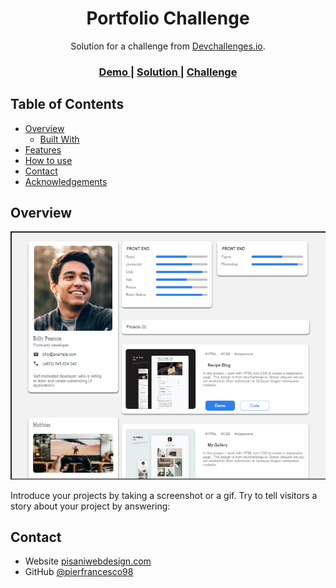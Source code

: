 <!-- Please update value in the {}  -->

<h1 align="center">Portfolio Challenge</h1>

<div align="center">
   Solution for a challenge from  <a href="http://devchallenges.io" target="_blank">Devchallenges.io</a>.
</div>

<div align="center">
  <h3>
    <a href="https://https://pisaniwebdesign.com/portfolio-master/demo">
      Demo
    </a>
    <span> | </span>
    <a href="https://https://devchallenges.io/solutions/jERuTlIs07wqVwNWLewp">
      Solution
    </a>
    <span> | </span>
    <a href="https://devchallenges.io/challenges/5ZnOYsSXM24JWnCsNFlt">
      Challenge
    </a>
  </h3>
</div>

<!-- TABLE OF CONTENTS -->

## Table of Contents

- [Overview](#overview)
  - [Built With](#built-with)
- [Features](#features)
- [How to use](#how-to-use)
- [Contact](#contact)
- [Acknowledgements](#acknowledgements)

<!-- OVERVIEW -->

## Overview

![screenshot](https://github.com/pierfrancesco98/Portfolio-Challenge/blob/main/PortfolioChallenge.PNG?raw=true)

Introduce your projects by taking a screenshot or a gif. Try to tell visitors a story about your project by answering:



<!-- This section should list any major frameworks that you built your project using. Here are a few examples.-->



## Contact

- Website [pisaniwebdesign.com](https://{pisaniwebdesign.com})
- GitHub [@pierfrancesco98](https://{github.com/pierfrancesco98})
